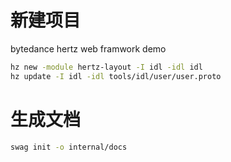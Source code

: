 # 新建项目
bytedance hertz web framwork demo

```bash
hz new -module hertz-layout -I idl -idl idl
hz update -I idl -idl tools/idl/user/user.proto
```

# 生成文档
```bash
swag init -o internal/docs
```


